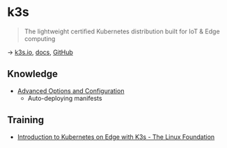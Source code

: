 # k3s

> The lightweight certified Kubernetes distribution built for IoT & Edge computing

→ [k3s.io](https://k3s.io/), [docs](https://rancher.com/docs/k3s/latest/en/), [GitHub](https://github.com/k3s-io/k3s)

## Knowledge

* [Advanced Options and Configuration](https://rancher.com/docs/k3s/latest/en/advanced/)
  * Auto-deploying manifests

## Training

* [Introduction to Kubernetes on Edge with K3s - The Linux Foundation](https://www.edx.org/course/introduction-to-kubernetes-on-edge-with-k3s)

